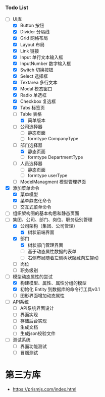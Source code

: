 ### Todo List

- [ ] UI库
  - [x] Button 按钮
  - [x] Divider 分隔线
  - [x] Grid 网格布局
  - [x] Layout 布局
  - [x] Link 链接
  - [x] Input 单行文本输入框
  - [x] InputNumber 数字输入框
  - [x] Switch 切换按钮
  - [x] Select 选择框
  - [x] Textarea 多行文本
  - [x] Modal 模态窗口
  - [x] Radio 单选框
  - [x] Checkbox 复选框
  - [x] Tabs 标签页
  - [ ] Table 表格
    - [x] 简单版本
  - [ ] 公司选择器
    - [ ] 静态页面
    - [ ] formtype CompanyType
  - [ ] 部门选择器
    - [x] 静态页面
    - [ ] formtype DepartmentType
  - [ ] 人员选择器
    - [ ] 静态页面
    - [ ] formtype userType
  - [ ] ModelManagment 模型管理界面
- [x] 添加菜单命令
  - [x] 菜单模型
  - [x] 菜单静态化命令
  - [ ] 交互式菜单命令
- [ ] 组织架构图的基本构思和静态页面
- [ ] 集团、公司、部门、岗位、职务级别管理
  - [x] 公司架构（集团、公司管理）
    - [x] 树状前端界面
  - [x] 部门
    - [x] 树状部门管理界面
    - [ ] 基于动态属性数据的表单
    - [ ] 右侧布局随着左侧树状隐藏向左挪动
  - [ ] 岗位
  - [ ] 职务级别
- [ ] 模型动态属性的尝试
  - [x] 构建模型、属性、属性分组的模型
  - [x] 初始化 Entity 到数据库的命令行工具v0.1
  - [ ] 图形界面增加动态属性
- [ ] API系统
  - [ ] API系统界面设计
  - [ ] 界面实现
  - [ ] 存储后台实现
  - [ ] 生成文档
  - [ ] 生成json校验文件
- [ ] 测试系统
  - [ ] 界面功能测试
  - [ ] 冒烟测试

# 第三方库

- <https://prismjs.com/index.html>
